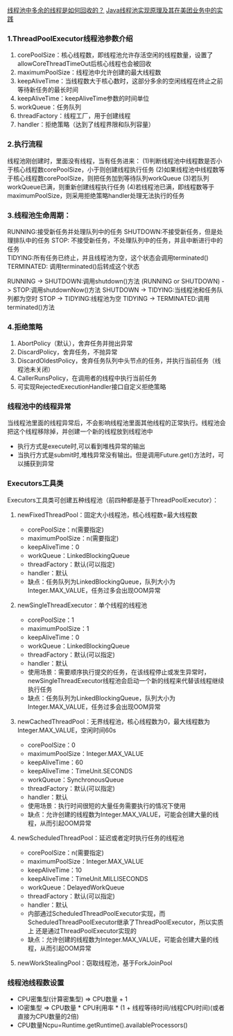 [线程池中多余的线程是如何回收的？](https://mp.weixin.qq.com/s/CyOv2e0hTxzKG6yAgVtbcw)
[Java线程池实现原理及其在美团业务中的实践](https://mp.weixin.qq.com/s?__biz=MjM5NjQ5MTI5OA==&mid=2651751537&idx=1&sn=c50a434302cc06797828782970da190e&chksm=bd125d3c8a65d42aaf58999c89b6a4749f092441335f3c96067d2d361b9af69ad4ff1b73504c&scene=21#wechat_redirect)

### 1.ThreadPoolExecutor线程池参数介绍

1. corePoolSize：核心线程数，即线程池允许存活空闲的线程数量，设置了allowCoreThreadTimeOut后核心线程也会被回收
2. maximumPoolSize：线程池中允许创建的最大线程数
3. keepAliveTime：当线程数大于核心数时，这部分多余的空闲线程在终止之前等待新任务的最长时间
4. keepAliveTime：keepAliveTime参数的时间单位
5. workQueue：任务队列
6. threadFactory：线程工厂，用于创建线程
7. handler：拒绝策略（达到了线程界限和队列容量）

### 2.执行流程

线程池刚创建时，里面没有线程，当有任务进来：
(1)判断线程池中线程数是否小于核心线程数corePoolSize，小于则创建线程执行任务
(2)如果线程池中线程数等于核心线程数corePoolSize，则把任务加到等待队列workQueue
(3)若队列workQueue已满，则重新创建线程执行任务
(4)若线程池已满，即线程数等于maximumPoolSize，则采用拒绝策略handler处理无法执行的任务

### 3.线程池生命周期：

RUNNING:接受新任务并处理队列中的任务 SHUTDOWN:不接受新任务，但是处理排队中的任务 STOP: 不接受新任务，不处理队列中的任务，并且中断进行中的任务     
TIDYING:所有任务已终止，并且线程池为空，这个状态会调用terminated()
TERMINATED: 调用terminated()后转成这个状态

RUNNING -> SHUTDOWN:调用shutdown()方法
(RUNNING or SHUTDOWN) -> STOP:调用shutdownNow()方法 SHUTDOWN -> TIDYING:当线程池和任务队列都为空时 STOP -> TIDYING:线程池为空 TIDYING ->
TERMINATED:调用terminated()方法

### 4.拒绝策略

1. AbortPolicy（默认），舍弃任务并抛出异常
2. DiscardPolicy，舍弃任务，不抛异常
3. DiscardOldestPolicy，舍弃任务队列中头节点的任务，并执行当前任务（线程池未关闭）
4. CallerRunsPolicy，在调用者的线程中执行当前任务
5. 可实现RejectedExecutionHandler接口自定义拒绝策略

### 线程池中的线程异常

当线程池里面的线程异常后，不会影响线程池里面其他线程的正常执行。线程池会把这个线程移除掉，并创建一个新的线程放到线程池中

- 执行方式是execute时,可以看到堆栈异常的输出
- 当执行方式是submit时,堆栈异常没有输出。但是调用Future.get()方法时，可以捕获到异常

### Executors工具类

Executors工具类可创建五种线程池（前四种都是基于ThreadPoolExecutor）：

1. newFixedThreadPool：固定大小线程池，核心线程数=最大线程数
    - corePoolSize：n(需要指定)
    - maximumPoolSize：n(需要指定)
    - keepAliveTime：0
    - workQueue：LinkedBlockingQueue
    - threadFactory：默认(可以指定)
    - handler：默认
    - 缺点：任务队列为LinkedBlockingQueue，队列大小为Integer.MAX_VALUE，任务过多会出现OOM异常

2. newSingleThreadExecutor：单个线程的线程池
    - corePoolSize：1
    - maximumPoolSize：1
    - keepAliveTime：0
    - workQueue：LinkedBlockingQueue
    - threadFactory：默认(可以指定)
    - handler：默认
    - 使用场景：需要顺序执行提交的任务，在该线程停止或发生异常时，newSingleThreadExecutor线程池会启动一个新的线程来代替该线程继续执行任务
    - 缺点：任务队列为LinkedBlockingQueue，队列大小为Integer.MAX_VALUE，任务过多会出现OOM异常

3. newCachedThreadPool：无界线程池，核心线程数为0，最大线程数为Integer.MAX_VALUE，空闲时间60s
    - corePoolSize：0
    - maximumPoolSize：Integer.MAX_VALUE
    - keepAliveTime：60
    - keepAliveTime：TimeUnit.SECONDS
    - workQueue：SynchronousQueue
    - threadFactory：默认(可以指定)
    - handler：默认
    - 使用场景：执行时间很短的大量任务需要执行的情况下使用
    - 缺点：允许创建的线程数为Integer.MAX_VALUE，可能会创建大量的线程，从而引起OOM异常

4. newScheduledThreadPool：延迟或者定时执行任务的线程池
    - corePoolSize：n(需要指定)
    - maximumPoolSize：Integer.MAX_VALUE
    - keepAliveTime：10
    - keepAliveTime：TimeUnit.MILLISECONDS
    - workQueue：DelayedWorkQueue
    - threadFactory：默认(可以指定)
    - handler：默认
    - 内部通过ScheduledThreadPoolExecutor实现，而ScheduledThreadPoolExecutor继承了ThreadPoolExecutor，所以实质上
      还是通过ThreadPoolExecutor实现的
    - 缺点：允许创建的线程数为Integer.MAX_VALUE，可能会创建大量的线程，从而引起OOM异常

5. newWorkStealingPool：窃取线程池，基于ForkJoinPool

### 线程池线程数设置

- CPU密集型(计算密集型) => CPU数量 + 1
- IO密集型 => CPU数量 * CPU利用率 * (1 + 线程等待时间/线程CPU时间)(或者直接为CPU数量的2倍)
- CPU数量Ncpu=Runtime.getRuntime().availableProcessors()